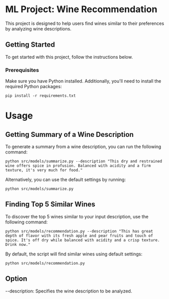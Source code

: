 # ML Project: Wine Recommendation

This project is designed to help users find wines similar to their preferences by analyzing wine descriptions.

## Getting Started

To get started with this project, follow the instructions below.

### Prerequisites

Make sure you have Python installed. Additionally, you'll need to install the required Python packages:

    pip install -r requirements.txt

# Usage
## Getting Summary of a Wine Description

To generate a summary from a wine description, you can run the following command:

    python src/models/summarize.py --description "This dry and restrained wine offers spice in profusion. Balanced with acidity and a firm texture, it's very much for food."

Alternatively, you can use the default settings by running:

    python src/models/summarize.py

## Finding Top 5 Similar Wines

To discover the top 5 wines similar to your input description, use the following command:

    python src/models/recommendation.py --description "This has great depth of flavor with its fresh apple and pear fruits and touch of spice. It's off dry while balanced with acidity and a crisp texture. Drink now."

By default, the script will find similar wines using default settings:

    python src/models/recommendation.py 


## Option

--description: Specifies the wine description to be analyzed.




